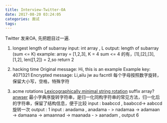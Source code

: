 ```yaml
---
title: Interview-Twitter-OA
date: 2017-08-20 03:24:05
categories: 面试
tags:
---
```


Twitter 发来OA, 先把题目过一遍.

1. longest length of subarray
   input: int array , L
   output: length of subarray (sum <= K)
   example:
   array = [1,2,3], K = 4
   sum <= 4 的有，[1],[2],[3],[1,2], len([1,2]) = 2,so return 2

2. hacking time
   Original message: Hi, this is an example
   Example key: 4071321
   Encrypted message: Li,ailu jw au facntll
   每个字母按照数字旋转，保留大小写，空格，特殊字符

3. acme rotations
   [Lexicographically minimal string rotation](https://en.wikipedia.org/wiki/Lexicographically_minimal_string_rotation)
   suffix array?
   [anwser](https://github.com/marioyc/Online-Judge-Solutions/blob/master/SPOJ/Classical/3605%20-%20Minimum%20Rotations.cpp)
   最小字典序旋转字符串，是归一化同构字符串的常见方法，归一化后的字符串，保留了结构信息，便于比较
   input : baabccd , baabccd-> aabccd 旋转一次
output : 1
input : anadama , anadama - > nadamaa -> adamaan -> damaana -> amaannad -> maanada - > aanadam ,
output 6
